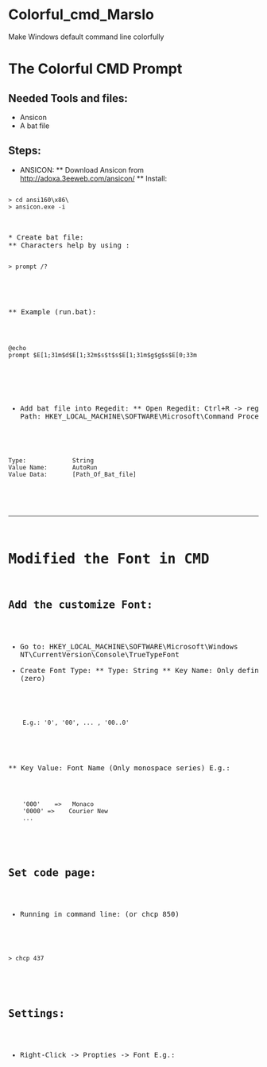 Colorful_cmd_Marslo
===================

Make Windows default command line colorfully

# The Colorful CMD Prompt

## Needed Tools and files:
  - Ansicon
  - A bat file

## Steps:
* ANSICON:
** Download Ansicon from http://adoxa.3eeweb.com/ansicon/
** Install:
<pre>
<code>
> cd ansi160\x86\
> ansicon.exe -i
</code>
<pre>

* Create bat file:
** Characters help by using :
<pre>
<code>
> prompt /?
</code>
</pre>

** Example (run.bat):
<pre>
<code>
@echo
prompt $E[1;31m$d$E[1;32m$s$t$s$E[1;31m$g$g$s$E[0;33m
</code>
</pre>

* Add bat file into Regedit:
** Open Regedit: Ctrl+R -> regedit
** Path: HKEY_LOCAL_MACHINE\SOFTWARE\Microsoft\Command Processor
Key:
<pre>
<code>
Type:             String
Value Name:       AutoRun
Value Data:       [Path_Of_Bat_file]
</code>
</pre>

----------------------------
# Modified the Font in CMD

## Add the customize Font:
* Go to: HKEY_LOCAL_MACHINE\SOFTWARE\Microsoft\Windows NT\CurrentVersion\Console\TrueTypeFont
* Create Font Type:
** Type:                  String
** Key Name:       Only defined by '0' (zero)
<pre>
<code>
    E.g.: '0', '00', ... , '00..0'
</code>
</pre>

** Key Value:         Font Name (Only monospace series)
E.g.:
<pre>
<code>
	'000'    =>   Monaco
	'0000' =>    Courier New
    ...
</code>
</pre>

## Set code page:
* Running in command line: (or chcp 850)
<pre>
<code>
> chcp 437
</code>
</pre>

## Settings:
* Right-Click -> Propties -> Font
E.g.:

